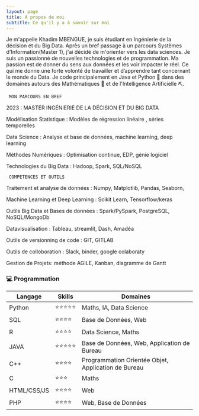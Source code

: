 ```yaml
---
layout: page
title: A propos de moi
subtitle: Ce qu'il y a à savoir sur moi
---
```


Je m'appelle Khadim MBENGUE, je suis étudiant en Ingénierie de la décision et du Big Data.
Après un bref passage à un parcours Systèmes d'Information(Master 1), j'ai décidé de m'orienter vers les data sciences.
Je suis un passionné de nouvelles technologies et de programmation.
Ma passion est de donner du sens aux données et les voir impacter le réel. 
Ce qui me donne une forte volonté de travailler et d’apprendre tant concernant le monde du Data. 
Je code principalement en  Java et Python 🐍 dans des domaines autours des Mathématiques 🧮 et de l'Intelligence Artificielle ⛏.

     MON PARCOURS EN BREF

2023 : MASTER INGÉNIERIE DE LA DÉCISION ET DU BIG DATA

Modélisation Statistique : Modèles de régression linéaire , séries temporelles

Data Science : Analyse et base de données, machine learning, deep learning 

Méthodes Numériques : Optimisation continue, EDP, génie logiciel 

Technologies du Big Data : Hadoop, Spark, SQL/NoSQL


     COMPETENCES ET OUTILS

Traitement et analyse de données : Numpy, Matplotlib, Pandas, Seaborn, 

Machine Learning et Deep Learning : Scikit Learn, Tensorflow/keras 

Outils Big Data et Bases de données : Spark/PySpark, PostgreSQL, NoSQL/MongoDb

Datavisualisation : Tableau, streamlit, Dash, Amadéa

Outils de versionning de code : GIT, GITLAB

Outils de colloboration : Slack, binder, google colaboraty

Gestion de Projets: méthode AGILE, Kanban, diagramme de Gantt

### 💻 Programmation

|Langage|Skills|Domaines|
|--------|------|-------|
|Python|⭐️⭐️⭐️⭐️⭐️️|Maths, IA, Data Science|
|SQL|⭐️⭐️⭐️⭐|Base de Données, Web|
|R|⭐️⭐️⭐⭐️|Data Science, Maths|
|JAVA|⭐️⭐️⭐️⭐️⭐️|Base de Données, Web, Application de Bureau|
|C++|⭐️⭐️⭐️⭐|Programmation Orientée Objet, Application de Bureau |
|C|⭐️⭐️⭐|Maths|
|HTML/CSS/JS|⭐️⭐️⭐⭐️|Web|
|PHP|⭐️⭐️⭐⭐️|Web, Base de Données|
